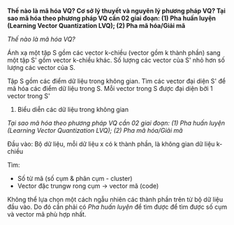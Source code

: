 **Thế nào là mã hóa VQ? Cơ sở lý thuyết và nguyên lý phương pháp VQ? Tại sao mã hóa theo phương pháp VQ cần 02 giai đoạn: (1) Pha huấn luyện (Learning Vector Quantization LVQ); (2) Pha mã hóa/Giải mã**

*Thế nào là mã hóa VQ?*

Ánh xạ một tập S gồm các vector k-chiều (vector gồm k thành phần) sang một tập S' gồm vector k-chiều khác. Số lượng các vector của S' nhỏ hơn số lượng các vector của S.

Tập S gồm các điểm dữ liệu trong không gian. Tìm các vector đại diện S' để mã hóa các điểm dữ liệu trong S. Mỗi vector trong S được đại diện bởi 1 vector trong S'

1. Biểu diễn các dữ liệu trong không gian 

*Tại sao mã hóa theo phương pháp VQ cần 02 giai đoạn: (1) Pha huấn luyện (Learning Vector Quantization LVQ); (2) Pha mã hóa/Giải mã*

Đầu vào: Bộ dữ liệu, mỗi dữ liệu x có k thành phần, là không gian dữ liệu k-chiều

Tìm:
- Số từ mã (số cụm & phân cụm - cluster)
- Vector đặc trungw rong cụm -> vector mã (code)

Không thể lựa chọn một cách ngẫu nhiên các thành phần trên từ bộ dữ liệu đầu vào. Do đó cần phải có *Pha huấn luyện* để tìm được để tìm được số cụm và vector mã phù hợp nhất.


